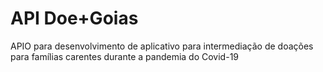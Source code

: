 # API Doe+Goias
APIO para desenvolvimento de aplicativo para intermediação de doações para famílias carentes durante a pandemia do Covid-19
